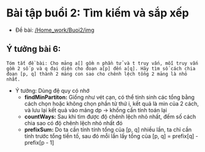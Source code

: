 # Bài tập buổi 2: Tìm kiếm và sắp xếp
- Đề bài: [/Home_work/Buoi2/img](/Home_work/Buoi2/img)

## Ý tưởng bài 6:
`
Tóm tắt đề bài: Cho mảng a[] gồm n phần tử và t truy vấn, mỗi truy vấn gồm 2 số p và q đại diện cho đoạn a[p] đến a[q]. Hãy tìm số cách chia đoạn [p, q] thành 2 mảng con sao cho chênh lệch tổng 2 mảng là nhỏ nhất.
`

- Ý tưởng: Dùng đệ quy có nhớ
    - **findMinPartiton:** Giống như vét cạn, có thể tính sinh các tổng bằng cách chọn hoặc không chọn phần tử thứ i, kết quả là min của 2 cách, và lưu lại kết quả vào mảng dp -> khồng cần tính toán lại
    - **countWays:** Sau khi tìm được độ chênh lệch nhỏ nhất, đếm số cách chia sao có độ chênh lệch nhỏ nhất đó
    - **prefixSum:** Do ta cần tính tính tổng của [p, q] nhiều lần, ta chỉ cần tính trước tổng tiền tố, sau đó mỗi lần lấy tổng của [p, q] = prefix[q] - prefix[p - 1]